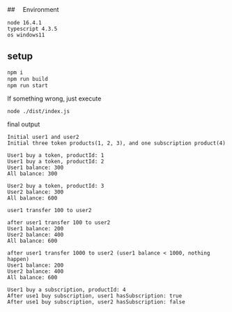##　 Environment

    node 16.4.1
    typescript 4.3.5
    os windows11

## setup

```bash
npm i
npm run build
npm run start
```

If something wrong, just execute

```
node ./dist/index.js
```

final output

```
Initial user1 and user2
Initial three token products(1, 2, 3), and one subscription product(4)

User1 buy a token, productId: 1
User1 buy a token, productId: 2
User1 balance: 300
All balance: 300

User2 buy a token, productId: 3
User2 balance: 300
All balance: 600

user1 transfer 100 to user2

after user1 transfer 100 to user2
User1 balance: 200
User2 balance: 400
All balance: 600

after user1 transfer 1000 to user2 (user1 balance < 1000, nothing happen)
User1 balance: 200
User2 balance: 400
All balance: 600

User1 buy a subscription, productId: 4
After use1 buy subscription, user1 hasSubscription: true
After use1 buy subscription, user2 hasSubscription: false
```
